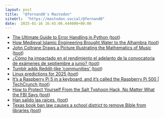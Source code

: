 ```yaml
---
layout: post
title:  "@fernand0's Mastodon"
siteUrl:  "https://mastodon.social/@fernand0"
date:  2025-01-16 16:45:06.444000+00:00
---
```

*  [The Ultimate Guide to Error Handling in Python  ](https://blog.miguelgrinberg.com/post/the-ultimate-guide-to-error-handling-in-python) ([toot](https://mastodon.social/@fernand0/113839040524576447))
*  [How Medieval Islamic Engineering Brought Water to the Alhambra ](https://www.openculture.com/2024/12/how-medieval-islamic-engineering-brought-water-to-the-alhambra.htm) ([toot](https://mastodon.social/@fernand0/113838825464716831))
*  [John Coltrane Draws a Picture Illustrating the Mathematics of Music ](https://www.openculture.com/2024/12/john-coltrane-draws-a-picture-illustrating-the-mathematics-of-music.htm) ([toot](https://mastodon.social/@fernand0/113838034932450343))
*  [¿Cómo ha impactado en el rendimiento el adelanto de la convocatoria de exámenes de septiembre a junio? ](https://inspecciongeneral.unizar.es/innovacion-y-prospectiva/como-ha-impactado-en-el-rendimiento-el-adelanto-de-la-convocatoria-d) ([toot](https://mastodon.social/@fernand0/113837855083878118))
*  [Tumblr adds Reddit-like ‘communities’ ](https://www.theverge.com/2024/12/13/24320336/tumblr-communities-reddit-topics-group) ([toot](https://mastodon.social/@fernand0/113837393563276276))
*  [Linux predictions for 2025 ](https://betanews.com/2024/12/13/linux-predictions-2025) ([toot](https://mastodon.social/@fernand0/113836400843385672))
*  [It’s a Raspberry Pi 5 in a keyboard, and it’s called the Raspberry Pi 500 \| TechCrunch ](https://techcrunch.com/2024/12/09/its-a-raspberry-pi-5-in-a-keyboard-and-its-called-the-raspberry-pi-500) ([toot](https://mastodon.social/@fernand0/113835597018479496))
*  [How to Protect Yourself From the Salt Typhoon Hack, No Matter What the FBI Says ](https://theintercept.com/2024/12/11/fbi-phone-encryption-salt-typhoon) ([toot](https://mastodon.social/@fernand0/113833821572387868))
*  [Han salido las raíces. ](https://avecesunafoto.wordpress.com/2025/01/15/han-salido-las-raices) ([toot](https://mastodon.social/@fernand0/113833684886671899))
*  [Texas book ban law causes a school district to remove Bible from libraries ](https://www.theguardian.com/us-news/2024/dec/30/texas-book-ban-law-bibl) ([toot](https://mastodon.social/@fernand0/113833474310664018))
